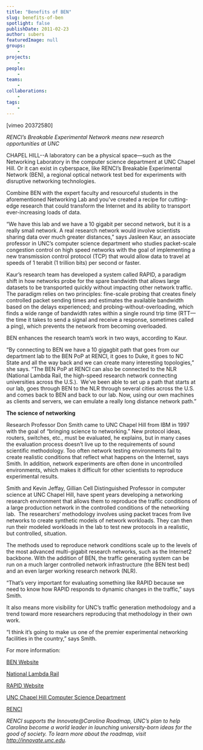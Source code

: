 ```yaml
---
title: "Benefits of BEN"
slug: benefits-of-ben
spotlight: false
publishDate: 2011-02-23
author: subers
featuredImage: null
groups:
    - 
projects:
    - 
people:
    - 
teams: 
    - 
collaborations:
    - 
tags:
    -
---
```


<p>[vimeo 20372580]</p>

<p><em> RENCI’s Breakable Experimental Network means new research opportunities at UNC</em></p>

<p>CHAPEL HILL--A laboratory can be a physical space—such as the Networking Laboratory in the computer science department at UNC Chapel Hill. Or it can exist in cyberspace, like RENCI’s Breakable Experimental Network (BEN), a regional optical network test bed for experiments with disruptive networking technologies.</p>

<p>Combine BEN with the expert faculty and resourceful students in the aforementioned Networking Lab and you’ve created a recipe for cutting-edge research that could transform the Internet and its ability to transport ever-increasing loads of data.<!--more--></p>

<p>“We have this lab and we have a 10 gigabit per second network, but it is a really small network. A real research network would involve scientists sharing data over much greater distances,” says Jasleen Kaur, an associate professor in UNC’s computer science department who studies packet-scale congestion control on high speed networks with the goal of implementing a new transmission control protocol (TCP) that would allow data to travel at speeds of 1 terabit (1 trillion bits) per second or faster.</p>

<p>Kaur’s research team has developed a system called RAPID, a paradigm shift in how networks probe for the spare bandwidth that allows large datasets to be transported quickly without impacting other network traffic. The paradigm relies on two principles: fine-scale probing that creates finely controlled packet sending times and estimates the available bandwidth based on the delays experienced; and probing-without-overloading, which finds a wide range of bandwidth rates within a single round trip time (RTT—the time it takes to send a signal and receive a response, sometimes called a ping), which prevents the network from becoming overloaded.</p>

<p>BEN enhances the research team’s work in two ways, according to Kaur.</p>

<p>“By connecting to BEN we have a 10 gigagbit path that goes from our department lab to the BEN PoP at RENCI, it goes to Duke, it goes to NC State and all the way back and we can create many interesting topologies,” she says. “The BEN PoP at RENCI can also be connected to the NLR (National Lambda Rail, the high-speed research network connecting universities across the U.S.).  We’ve been able to set up a path that starts at our lab, goes through BEN to the NLR through several cities across the U.S. and comes back to BEN and back to our lab. Now, using our own machines as clients and servers, we can emulate a really long distance network path.”</p>

<p><strong class="head2">The science of networking</strong></p>

<p>Research Professor Don Smith came to UNC Chapel Hill from IBM in 1997 with the goal of “bringing science to networking.” New protocol ideas, routers, switches, etc., must be evaluated, he explains, but in many cases the evaluation process doesn’t live up to the requirements of sound scientific methodology. Too often network testing environments fail to create realistic conditions that reflect what happens on the Internet, says Smith. In addition, network experiments are often done in uncontrolled environments, which makes it difficult for other scientists to reproduce experimental results.</p>

<p>Smith and Kevin Jeffay, Gillian Cell Distinguished Professor in computer science at UNC Chapel Hill, have spent years developing a networking research environment that allows them to reproduce the traffic conditions of a large production network in the controlled conditions of the networking lab.  The researchers’ methodology involves using packet traces from live networks to create synthetic models of network workloads. They can then run their modeled workloads in the lab to test new protocols in a realistic, but controlled, situation.</p>

<p>The methods used to reproduce network conditions scale up to the levels of the most advanced multi-gigabit research networks, such as the Internet2 backbone. With the addition of BEN, the traffic generating system can be run on a much larger controlled network infrastructure (the BEN test bed) and an even larger working research network (NLR).</p>

<p>“That’s very important for evaluating something like RAPID because we need to know how RAPID responds to dynamic changes in the traffic,” says Smith.</p>

<p>It also means more visibility for UNC’s traffic generation methodology and a trend toward more researchers reproducing that methodology in their own work.</p>

<p>“I think it’s going to make us one of the premier experimental networking facilities in the country,” says Smith.</p>

<p>For more information:</p>

<p><a href="https://ben.renci.org/index.php?option=com_content&amp;view=frontpage">BEN Website</a></p>

<p><a href="http://www.nlr.net/">National Lambda Rail</a></p>

<p><a href="http://rapid.web.unc.edu/">RAPID Website</a></p>

<p><a href="http://www.cs.unc.edu/">UNC Chapel Hill Computer Science Department</a></p>

<p><a href="https://www.renci.org/">RENCI</a></p>

<p><em>RENCI supports the Innovate@Carolina Roadmap, UNC’s  plan to help Carolina become a world leader in launching university-born  ideas for the good of society. To learn more about the roadmap, visit <a href="http://innovate.unc.edu/" target="_blank">http://innovate.unc.edu</a>.</em></p>

<!-- old tags

["Breakable Experimental Network (BEN)","National LambdaRail (NLR)"]

 -->
